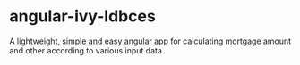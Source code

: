 # angular-ivy-ldbces

A lightweight, simple and easy angular app for calculating mortgage amount and other according to various input data.
